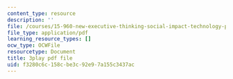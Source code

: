 ```yaml
---
content_type: resource
description: ''
file: /courses/15-960-new-executive-thinking-social-impact-technology-projects-fall-2017-spring-2018/f3280c6c158cbe3c92e97a155c3437ac_Ek90ivXyusk.pdf
file_type: application/pdf
learning_resource_types: []
ocw_type: OCWFile
resourcetype: Document
title: 3play pdf file
uid: f3280c6c-158c-be3c-92e9-7a155c3437ac
---
```


